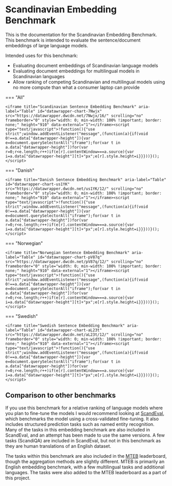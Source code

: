 
# Scandinavian Embedding Benchmark

This is the documentation for the Scandinavian Embedding Benchmark. This benchmark is intended to evaluate the sentence/document embeddings of large language models.

Intended uses for this benchmark:

- Evaluating document embeddings of Scandinavian language models
- Evaluating document embeddings for multilingual models in Scandinavian languages
- Allow ranking of competing Scandinavian and multilingual models using no more compute than what a consumer laptop can provide 


=== "All"

    <iframe title="Scandinavian Sentence Embedding Benchmark" aria-label="Table" id="datawrapper-chart-7Nwjx" src="https://datawrapper.dwcdn.net/7Nwjx/16/" scrolling="no" frameborder="0" style="width: 0; min-width: 100% !important; border: none;" height="910" data-external="1"></iframe><script type="text/javascript">!function(){"use strict";window.addEventListener("message",(function(a){if(void 0!==a.data["datawrapper-height"]){var e=document.querySelectorAll("iframe");for(var t in a.data["datawrapper-height"])for(var r=0;r<e.length;r++)if(e[r].contentWindow===a.source){var i=a.data["datawrapper-height"][t]+"px";e[r].style.height=i}}}))}();
    </script>   

=== "Danish"

    <iframe title="Danish Sentence Embedding Benchmark" aria-label="Table" id="datawrapper-chart-us1YK" src="https://datawrapper.dwcdn.net/us1YK/12/" scrolling="no" frameborder="0" style="width: 0; min-width: 100% !important; border: none;" height="910" data-external="1"></iframe><script type="text/javascript">!function(){"use strict";window.addEventListener("message",(function(a){if(void 0!==a.data["datawrapper-height"]){var e=document.querySelectorAll("iframe");for(var t in a.data["datawrapper-height"])for(var r=0;r<e.length;r++)if(e[r].contentWindow===a.source){var i=a.data["datawrapper-height"][t]+"px";e[r].style.height=i}}}))}();
    </script>

=== "Norwegian"

    <iframe title="Norwegian Sentence Embedding Benchmark" aria-label="Table" id="datawrapper-chart-pV87q" src="https://datawrapper.dwcdn.net/pV87q/12/" scrolling="no" frameborder="0" style="width: 0; min-width: 100% !important; border: none;" height="910" data-external="1"></iframe><script type="text/javascript">!function(){"use strict";window.addEventListener("message",(function(a){if(void 0!==a.data["datawrapper-height"]){var e=document.querySelectorAll("iframe");for(var t in a.data["datawrapper-height"])for(var r=0;r<e.length;r++)if(e[r].contentWindow===a.source){var i=a.data["datawrapper-height"][t]+"px";e[r].style.height=i}}}))}();
    </script>

=== "Swedish"

    <iframe title="Swedish Sentence Embedding Benchmark" aria-label="Table" id="datawrapper-chart-aL23t" src="https://datawrapper.dwcdn.net/aL23t/12/" scrolling="no" frameborder="0" style="width: 0; min-width: 100% !important; border: none;" height="910" data-external="1"></iframe><script type="text/javascript">!function(){"use strict";window.addEventListener("message",(function(a){if(void 0!==a.data["datawrapper-height"]){var e=document.querySelectorAll("iframe");for(var t in a.data["datawrapper-height"])for(var r=0;r<e.length;r++)if(e[r].contentWindow===a.source){var i=a.data["datawrapper-height"][t]+"px";e[r].style.height=i}}}))}();
    </script>


## Comparison to other benchmarks

If you use this benchmark for a relative ranking of language models where you plan to fine-tune the models I would recommend looking at [ScandEval](https://scandeval.github.io), which benchmarks the model using a cross-validated fine-tuning. It also includes structured prediction tasks such as named entity recognition. Many of the tasks in this embedding benchmark are also included in ScandEval, and an attempt has been made to use the same versions. A few tasks (ScandiQA) are included in ScandEval, but not in this benchmark as they are human translations of an English dataset.

The tasks within this benchmark are also included in the [MTEB](https://huggingface.co/spaces/mteb/leaderboard) leaderboard, though the aggregation methods are slightly different. MTEB is primarily an English embedding benchmark, with a few multilingual tasks and additional languages. The tasks were also added to the MTEB leaderboard as a part of this project.



